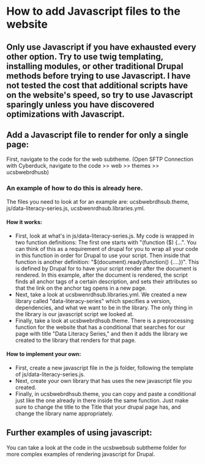# How to add Javascript files to the website

## Only use Javascript if you have exhausted every other option.  Try to use twig templating, installing modules, or other traditional Drupal methods before trying to use Javascript.  I have not tested the cost that additional scripts have on the website's speed, so try to use Javascript sparingly unless you have discovered optimizations with Javascript.  

## Add a Javascript file to render for only a single page:
First, navigate to the code for the web subtheme.  (Open SFTP Connection with Cyberduck, navigate to the code >> web >> themes >> ucsbwebrdhusb)

### An example of how to do this is already here.
The files you need to look at for an example are: ucsbwebrdhsub.theme, js/data-literacy-series.js, ucsbwenrdhsub.libraries.yml.
#### How it works:
- First, look at what's in js/data-literacy-series.js.  My code is wrapped in two function definitions: The first one starts with "(function ($) {...".   You can think of this as a requirement of drupal for you to wrap all your code in this function in order for Drupal to use your script.  Then inside that function is another definition: "$(document).ready(function() {....})".  This is defined by Drupal for to have your script render after the document is rendered.  In this example, after the document is rendered, the script finds all anchor tags of a certain description, and sets their attributes so that the link on the anchor tag opens in a new page.
- Next, take a look at ucsbwenrdhsub.libraries.yml.  We created a new library called "data-literacy-series" which specifies a version, dependencies, and what we want to be in the library.  The only thing in the library is our javascript script we looked at.
- Finally, take a look at ucsbwebrdhsub.theme.  There is a preprocessing function for the website that has a conditional that searches for our page with title "Data Literacy Series," and then it adds the library we created to the library that renders for that page.  
#### How to implement your own:
- First, create a new javascript file in the js folder, following the template of  js/data-literacy-series.js.
- Next, create your own library that has uses the new javascript file you created.  
- Finally, in  ucsbwebrdhsub.theme, you can copy and paste a conditional just like the one already in there inside the same function.  Just make sure to change the title to the Title that your drupal page has,  and change the library name appropriately. 

## Further examples of using javascript:  
You can take a look at the code in the ucsbwebsub subtheme folder for more complex examples of rendering javascript for Drupal.